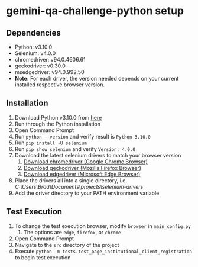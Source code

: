 # gemini-qa-challenge-python setup

## Dependencies
* Python: v3.10.0
* Selenium: v4.0.0
* chromedriver: v94.0.4606.61
* geckodriver: v0.30.0
* msedgedriver: v94.0.992.50
* **Note:** For each driver, the version needed depends on your current installed respective browser version.

## Installation
1. Download Python v3.10.0 from [here](https://www.python.org/downloads/release/python-3100/)
2. Run through the Python installation
3. Open Command Prompt
4. Run `python --version` and verify result is `Python 3.10.0`
5. Run `pip install -U selenium`
6. Run `pip show selenium` and verify `Version: 4.0.0`
7. Download the latest selenium drivers to match your browser version
   1. [Download chromedriver (Google Chrome Browser)](https://chromedriver.chromium.org/downloads)
   2. [Download geckodriver (Mozilla Firefox Browser)](https://github.com/mozilla/geckodriver/releases)
   3. [Download edgedriver (Microsoft Edge Browser)](https://developer.microsoft.com/en-us/microsoft-edge/tools/webdriver/)
8. Place the drivers all into a single directory, i.e. *C:\Users\Brad\Documents\projects\selenium-drivers*
9. Add the driver directory to your PATH environment variable

## Test Execution
1. To change the test execution browser, modify `browser` in `main_config.py`
   1. The options are `edge`, `firefox`, or `chrome`
2. Open Command Prompt
3. Navigate to the `src` directory of the project
4. Execute `python -m tests.test_page_institutional_client_registration` to begin test execution


